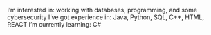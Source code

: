 I’m interested in: working with databases, programming, and some cybersecurity
I’ve got experience in: Java, Python, SQL, C++, HTML, REACT
I’m currently learning: C#

